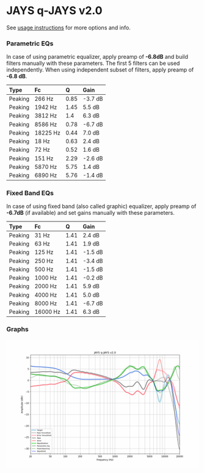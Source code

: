 # JAYS q-JAYS v2.0
See [usage instructions](https://github.com/jaakkopasanen/AutoEq#usage) for more options and info.

### Parametric EQs
In case of using parametric equalizer, apply preamp of **-6.8dB** and build filters manually
with these parameters. The first 5 filters can be used independently.
When using independent subset of filters, apply preamp of **-6.8 dB**.

| Type    | Fc       |    Q | Gain    |
|:--------|:---------|:-----|:--------|
| Peaking | 266 Hz   | 0.85 | -3.7 dB |
| Peaking | 1942 Hz  | 1.45 | 5.5 dB  |
| Peaking | 3812 Hz  | 1.4  | 6.3 dB  |
| Peaking | 8586 Hz  | 0.78 | -6.7 dB |
| Peaking | 18225 Hz | 0.44 | 7.0 dB  |
| Peaking | 18 Hz    | 0.63 | 2.4 dB  |
| Peaking | 72 Hz    | 0.52 | 1.6 dB  |
| Peaking | 151 Hz   | 2.29 | -2.6 dB |
| Peaking | 5870 Hz  | 5.75 | 1.4 dB  |
| Peaking | 6890 Hz  | 5.76 | -1.4 dB |

### Fixed Band EQs
In case of using fixed band (also called graphic) equalizer, apply preamp of **-6.7dB**
(if available) and set gains manually with these parameters.

| Type    | Fc       |    Q | Gain    |
|:--------|:---------|:-----|:--------|
| Peaking | 31 Hz    | 1.41 | 2.4 dB  |
| Peaking | 63 Hz    | 1.41 | 1.9 dB  |
| Peaking | 125 Hz   | 1.41 | -1.5 dB |
| Peaking | 250 Hz   | 1.41 | -3.4 dB |
| Peaking | 500 Hz   | 1.41 | -1.5 dB |
| Peaking | 1000 Hz  | 1.41 | -0.2 dB |
| Peaking | 2000 Hz  | 1.41 | 5.9 dB  |
| Peaking | 4000 Hz  | 1.41 | 5.0 dB  |
| Peaking | 8000 Hz  | 1.41 | -6.7 dB |
| Peaking | 16000 Hz | 1.41 | 6.3 dB  |

### Graphs
![](./JAYS%20q-JAYS%20v2.0.png)